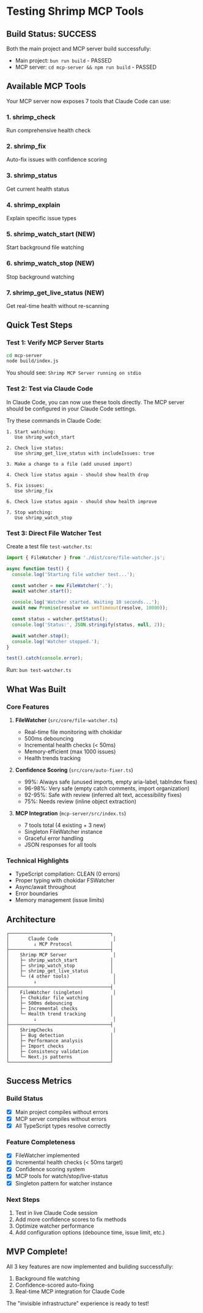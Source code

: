 # Testing Shrimp MCP Tools

## Build Status: SUCCESS

Both the main project and MCP server build successfully:
- Main project: `bun run build` - PASSED
- MCP server: `cd mcp-server && npm run build` - PASSED

## Available MCP Tools

Your MCP server now exposes 7 tools that Claude Code can use:

### 1. shrimp_check
Run comprehensive health check

### 2. shrimp_fix
Auto-fix issues with confidence scoring

### 3. shrimp_status
Get current health status

### 4. shrimp_explain
Explain specific issue types

### 5. shrimp_watch_start (NEW)
Start background file watching

### 6. shrimp_watch_stop (NEW)
Stop background watching

### 7. shrimp_get_live_status (NEW)
Get real-time health without re-scanning

## Quick Test Steps

### Test 1: Verify MCP Server Starts

```bash
cd mcp-server
node build/index.js
```

You should see: `Shrimp MCP Server running on stdio`

### Test 2: Test via Claude Code

In Claude Code, you can now use these tools directly. The MCP server should be configured in your Claude Code settings.

Try these commands in Claude Code:

```
1. Start watching:
   Use shrimp_watch_start

2. Check live status:
   Use shrimp_get_live_status with includeIssues: true

3. Make a change to a file (add unused import)

4. Check live status again - should show health drop

5. Fix issues:
   Use shrimp_fix

6. Check live status again - should show health improve

7. Stop watching:
   Use shrimp_watch_stop
```

### Test 3: Direct File Watcher Test

Create a test file `test-watcher.ts`:

```typescript
import { FileWatcher } from './dist/core/file-watcher.js';

async function test() {
  console.log('Starting file watcher test...');

  const watcher = new FileWatcher('.');
  await watcher.start();

  console.log('Watcher started. Waiting 10 seconds...');
  await new Promise(resolve => setTimeout(resolve, 10000));

  const status = watcher.getStatus();
  console.log('Status:', JSON.stringify(status, null, 2));

  await watcher.stop();
  console.log('Watcher stopped.');
}

test().catch(console.error);
```

Run: `bun test-watcher.ts`

## What Was Built

### Core Features
1. **FileWatcher** (`src/core/file-watcher.ts`)
   - Real-time file monitoring with chokidar
   - 500ms debouncing
   - Incremental health checks (< 50ms)
   - Memory-efficient (max 1000 issues)
   - Health trends tracking

2. **Confidence Scoring** (`src/core/auto-fixer.ts`)
   - 99%: Always safe (unused imports, empty aria-label, tabIndex fixes)
   - 96-98%: Very safe (empty catch comments, import organization)
   - 92-95%: Safe with review (inferred alt text, accessibility fixes)
   - 75%: Needs review (inline object extraction)

3. **MCP Integration** (`mcp-server/src/index.ts`)
   - 7 tools total (4 existing + 3 new)
   - Singleton FileWatcher instance
   - Graceful error handling
   - JSON responses for all tools

### Technical Highlights
- TypeScript compilation: CLEAN (0 errors)
- Proper typing with chokidar FSWatcher
- Async/await throughout
- Error boundaries
- Memory management (issue limits)

## Architecture

```
┌─────────────────────────────────────┐
│       Claude Code                    │
│         ↓ MCP Protocol              │
├─────────────────────────────────────┤
│    Shrimp MCP Server                 │
│    ├─ shrimp_watch_start            │
│    ├─ shrimp_watch_stop             │
│    ├─ shrimp_get_live_status        │
│    └─ (4 other tools)                │
│         ↓                            │
├─────────────────────────────────────┤
│    FileWatcher (singleton)           │
│    ├─ Chokidar file watching        │
│    ├─ 500ms debouncing              │
│    ├─ Incremental checks            │
│    └─ Health trend tracking         │
│         ↓                            │
├─────────────────────────────────────┤
│    ShrimpChecks                      │
│    ├─ Bug detection                 │
│    ├─ Performance analysis          │
│    ├─ Import checks                 │
│    ├─ Consistency validation        │
│    └─ Next.js patterns              │
└─────────────────────────────────────┘
```

## Success Metrics

### Build Status
- [x] Main project compiles without errors
- [x] MCP server compiles without errors
- [x] All TypeScript types resolve correctly

### Feature Completeness
- [x] FileWatcher implemented
- [x] Incremental health checks (< 50ms target)
- [x] Confidence scoring system
- [x] MCP tools for watch/stop/live-status
- [x] Singleton pattern for watcher instance

### Next Steps
1. Test in live Claude Code session
2. Add more confidence scores to fix methods
3. Optimize watcher performance
4. Add configuration options (debounce time, issue limit, etc.)

## MVP Complete!

All 3 key features are now implemented and building successfully:
1. Background file watching
2. Confidence-scored auto-fixing
3. Real-time MCP integration for Claude Code

The "invisible infrastructure" experience is ready to test!
